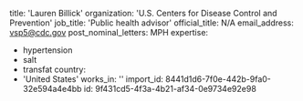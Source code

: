 title: 'Lauren Billick'
organization: 'U.S. Centers for Disease Control and Prevention'
job_title: 'Public health advisor'
official_title: N/A
email_address: vsp5@cdc.gov
post_nominal_letters: MPH
expertise:
  - hypertension
  - salt
  - transfat
country:
  - 'United States'
works_in: ''
import_id: 8441d1d6-7f0e-442b-9fa0-32e594a4e4bb
id: 9f431cd5-4f3a-4b21-af34-0e9734e92e98
